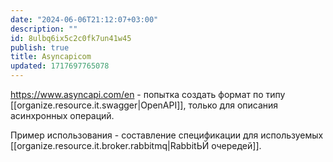 ```yaml
---
date: "2024-06-06T21:12:07+03:00"
description: ""
id: 8ulbq6ix5c2c0fk7un41w45
publish: true
title: Asyncapicom
updated: 1717697765078
---
```


<https://www.asyncapi.com/en> - попытка создать формат по типу [[organize.resource.it.swagger|OpenAPI]], только для описания асинхронных операций.

Пример использования - составление спецификации для используемых [[organize.resource.it.broker.rabbitmq|RаbbitЬЙ очередей]].